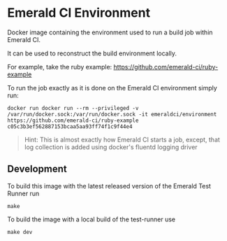 Emerald CI Environment
======================

Docker image containing the environment used to run a build job within Emerald
CI.

It can be used to reconstruct the build environment locally.

For example, take the ruby example: https://github.com/emerald-ci/ruby-example

To run the job exactly as it is done on the Emerald CI environment simply run:

	docker run docker run --rm --privileged -v /var/run/docker.sock:/var/run/docker.sock -it emeraldci/environment https://github.com/emerald-ci/ruby-example c05c3b3ef562887153bcaa5aa93ff74f1c9f44e4

> Hint: This is almost exactly how Emerald CI starts a job, except, that log
> collection is added using docker's fluentd logging driver

Development
-----------

To build this image with the latest released version of the Emerald Test Runner
run

	make

To build the image with a local build of the test-runner use

	make dev
